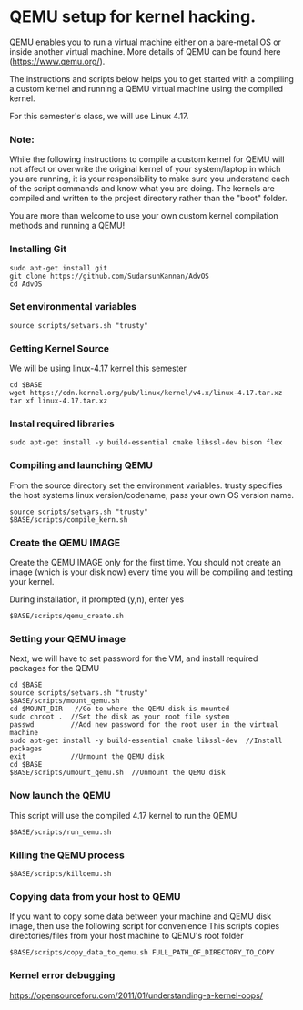 # QEMU setup for kernel hacking.

QEMU enables you to run a virtual machine either on a bare-metal OS or inside another virtual machine. 
More details of QEMU can be found here (https://www.qemu.org/).

The instructions and scripts below helps you to get started with a compiling a custom kernel and running a 
QEMU virtual machine using the compiled kernel.

For this semester's class, we will use Linux 4.17.

### Note:  

While the following  instructions to compile a custom kernel for QEMU will not affect or overwrite the original kernel of your system/laptop in which you are running, it is your responsibility to make sure you understand each of the script commands and know what you are doing. The kernels are compiled and written to the project directory rather than the "boot" folder.

You are more than welcome to use your own custom kernel compilation methods and running a QEMU!

### Installing Git 
```
sudo apt-get install git
git clone https://github.com/SudarsunKannan/AdvOS
cd AdvOS
```

### Set environmental variables
```
source scripts/setvars.sh "trusty"
```

### Getting Kernel Source
We will be using linux-4.17 kernel this semester
```
cd $BASE
wget https://cdn.kernel.org/pub/linux/kernel/v4.x/linux-4.17.tar.xz
tar xf linux-4.17.tar.xz
```

### Instal required libraries
```
sudo apt-get install -y build-essential cmake libssl-dev bison flex
```

### Compiling and launching QEMU 
From the source directory set the environment variables.
trusty specifies the host systems linux version/codename; pass your own OS version name.
```
source scripts/setvars.sh "trusty"   
$BASE/scripts/compile_kern.sh
```

### Create the QEMU IMAGE  

Create the QEMU IMAGE only for the first time. You should
not create an image (which is your disk now) every time you will be
compiling and testing your kernel.

During installation, if prompted (y,n), enter yes
```
$BASE/scripts/qemu_create.sh  
```

### Setting your QEMU image 

Next, we will have to set password for the VM, and install required packages 
for the QEMU
```
cd $BASE 
source scripts/setvars.sh "trusty"
$BASE/scripts/mount_qemu.sh
cd $MOUNT_DIR   //Go to where the QEMU disk is mounted
sudo chroot .  //Set the disk as your root file system
passwd         //Add new password for the root user in the virtual machine
sudo apt-get install -y build-essential cmake libssl-dev  //Install packages
exit           //Unmount the QEMU disk
cd $BASE       
$BASE/scripts/umount_qemu.sh  //Unmount the QEMU disk
```

### Now launch the QEMU
This script will use the compiled 4.17 kernel to run the QEMU
```
$BASE/scripts/run_qemu.sh
```

### Killing the QEMU process
```
$BASE/scripts/killqemu.sh
```

### Copying data from your host to QEMU
If you want to copy some data between your machine and QEMU disk image, then use the following script for convenience
This scripts copies directories/files from your host machine to QEMU's root folder
```
$BASE/scripts/copy_data_to_qemu.sh FULL_PATH_OF_DIRECTORY_TO_COPY
```

### Kernel error debugging

https://opensourceforu.com/2011/01/understanding-a-kernel-oops/




